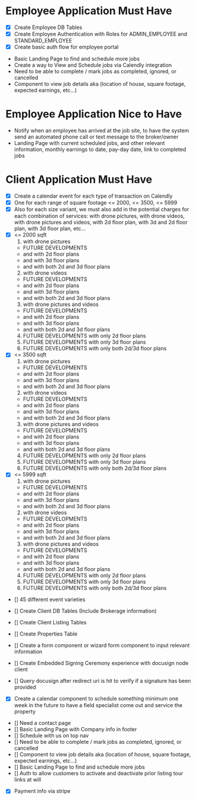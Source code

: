 
# Employee Application Must Have
- [X] Create Employee DB Tables
- [X] Create Employee Authentication with Roles for ADMIN_EMPLOYEE and STANDARD_EMPLOYEE
- [X] Create basic auth flow for employee portal
- Basic Landing Page to find and schedule more jobs
- Create a way to View and Schedule jobs via Calendly integration
- Need to be able to complete / mark jobs as completed, ignored, or cancelled
- Component to view job details aka (location of house, square footage, expected earnings, etc...)

# Employee Application Nice to Have
- Notify when an employee has arrived at the job site, to have the system send an automated phone call or text message to the broker/owner
- Landing Page with current scheduled jobs, and other relevant information, monthly earnings to date, pay-day date, link to completed jobs


# Client Application Must Have
- [X] Create a calendar event for each type of transaction on Calendly
-  [X] One for each range of square footage <= 2000, <= 3500, <= 5999
- [X] Also for each size variant, we must also add in the potential charges for each combination of services: with drone pictures, with drone videos, with drone pictures and videos, with 2d floor plan, with 3d and 2d floor plan, with 3d floor plan, etc...
- [X] <= 2000 sqft
  1. with drone pictures
    - FUTURE DEVELOPMENTS
    - and with 2d floor plans
    - and with 3d floor plans
    - and with both 2d and 3d floor plans
  2. with drone videos
    - FUTURE DEVELOPMENTS
    - and with 2d floor plans
    - and with 3d floor plans
    - and with both 2d and 3d floor plans
  3. with drone pictures and videos
    - FUTURE DEVELOPMENTS
    - and with 2d floor plans
    - and with 3d floor plans
    - and with both 2d and 3d floor plans
  4. FUTURE DEVELOPMENTS with only 2d floor plans
  5. FUTURE DEVELOPMENTS with only 3d floor plans
  6. FUTURE DEVELOPMENTS with only both 2d/3d floor plans
- [X] <= 3500 sqft
  1. with drone pictures
    - FUTURE DEVELOPMENTS
    - and with 2d floor plans
    - and with 3d floor plans
    - and with both 2d and 3d floor plans
  2. with drone videos
    - FUTURE DEVELOPMENTS
    - and with 2d floor plans
    - and with 3d floor plans
    - and with both 2d and 3d floor plans
  3. with drone pictures and videos
    - FUTURE DEVELOPMENTS
    - and with 2d floor plans
    - and with 3d floor plans
    - and with both 2d and 3d floor plans
  4. FUTURE DEVELOPMENTS with only 2d floor plans
  5. FUTURE DEVELOPMENTS with only 3d floor plans
  6. FUTURE DEVELOPMENTS with only both 2d/3d floor plans
- [X] <= 5999 sqft
  1. with drone pictures
    - FUTURE DEVELOPMENTS
    - and with 2d floor plans
    - and with 3d floor plans
    - and with both 2d and 3d floor plans
  2. with drone videos
    - FUTURE DEVELOPMENTS
    - and with 2d floor plans
    - and with 3d floor plans
    - and with both 2d and 3d floor plans
  3. with drone pictures and videos
    - FUTURE DEVELOPMENTS
    - and with 2d floor plans
    - and with 3d floor plans
    - and with both 2d and 3d floor plans
  4. FUTURE DEVELOPMENTS with only 2d floor plans
  5. FUTURE DEVELOPMENTS with only 3d floor plans
  6. FUTURE DEVELOPMENTS with only both 2d/3d floor plans
- [] 45 different event varieties

- [] Create Client DB Tables (Include Brokerage information)
- [] Create Client Listing Tables
- [] Create Properties Table
- [] Create a form component or wizard form component to input relevant information
- [] Create Embedded Signing Ceremony experience with docusign node client
- [] Query docusign after redirect uri is hit to verify if a signature has been provided
- [X] Create a calendar component to schedule something minimum one week in the future to have a field specialist come out and service the property
- [] Need a contact page
- [] Basic Landing Page with Company info in footer
- [] Schedule with us on top nav
- [] Need to be able to complete / mark jobs as completed, ignored, or cancelled
- [] Component to view job details aka (location of house, square footage, expected earnings, etc...)
- [] Basic Landing Page to find and schedule more jobs
- [] Auth to allow customers to activate and deactivate prior listing tour links at will
- [X] Payment info via stripe
